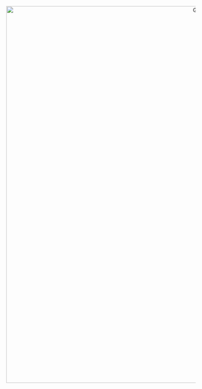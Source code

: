<p align="center">
  <img  alt="GIF" src="https://media2.giphy.com/media/3o7qE5ceqLBHRR0C64/giphy.gif?cid=ecf05e47f2x5oe2kg3i5q2n4psrapf2nr1og282pq04yjcam&rid=giphy.gif&ct=g" width="1000" />
</p>
